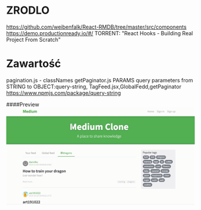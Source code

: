 
# ZRODLO 
https://github.com/weibenfalk/React-RMDB/tree/master/src/components
https://demo.productionready.io/#/
TORRENT: "React Hooks - Building Real Project From Scratch"

# Zawartość
pagination.js - classNames
getPaginator.js
PARAMS query parameters from STRING to OBJECT:query-string, TagFeed.jsx,GlobalFedd,getPaginator
https://www.npmjs.com/package/query-string


####Preview
![sass-js-coding-test screenshot](https://github.com/andrzejbajuk79/react-conduit-hooks/blob/master/2020-05-18_09h25_48.png?raw=true)
